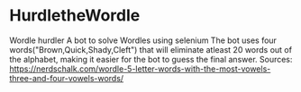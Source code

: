 # HurdletheWordle
Wordle hurdler
A bot to solve Wordles using selenium
The bot uses four words("Brown,Quick,Shady,Cleft")  that will eliminate atleast 20 words out of the alphabet, making it easier for the bot to guess the final answer. 
Sources:
https://nerdschalk.com/wordle-5-letter-words-with-the-most-vowels-three-and-four-vowels-words/
